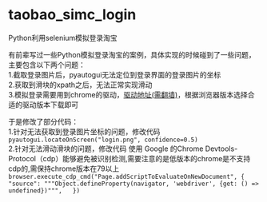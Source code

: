 # taobao_simc_login
Python利用selenium模拟登录淘宝

有前辈写过一些Python模拟登录淘宝的案例，具体实现的时候碰到了一些问题，主要包含以下两个问题：  
    1.截取登录图片后，pyautogui无法定位到登录界面的登录图片的坐标  
    2.获取到滑块的xpath之后，无法正常实现滑动  
    3.模拟登录需要用到chrome的驱动，[驱动地址(需翻墙)](https://sites.google.com/a/chromium.org/chromedriver/downloads)，根据浏览器版本选择合适的驱动版本下载即可
 
 于是修改了部分代码：  
    1.针对无法获取到登录图片坐标的问题，修改代码  
    ```
    pyautogui.locateOnScreen("login.png", confidence=0.5)
    ```  
    2.针对无法滑动滑块的问题，修改代码
    使用 Google 的Chrome Devtools-Protocol（cdp）能够避免被识别检测,需要注意的是低版本的chrome是不支持cdp的,需保持chrome版本在79以上  
    ```
    browser.execute_cdp_cmd("Page.addScriptToEvaluateOnNewDocument", {  
            "source": """Object.defineProperty(navigator, 'webdriver', {get: () => undefined})""",  
        })
    ```
